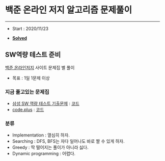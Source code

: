 # 백준 온라인 저지 알고리즘 문제풀이
-----------------------------------

- Start : 2020/11/23

- **[Solved](https://solved.ac/profile/kdk124578/solved?sort=average_try&direction=desc&page=1)**

## SW역량 테스트 준비

[백준 온라인저지](https://www.acmicpc.net/) 사이트 문제집 별 풀이

- 목표 : 1일 1문제 이상

### 지금 풀고있는 문제집

- [삼성 SW 역량 테스트 기출문제](https://www.acmicpc.net/workbook/view/1152) : [코드](https://github.com/dogyun-k/Baeckjoon/tree/main/%EC%82%BC%EC%84%B1%20%EA%B8%B0%EC%B6%9C%20%EB%AC%B8%EC%A0%9C)
- [code.plus](https://www.acmicpc.net/workbook/codeplus) : [코드](https://github.com/dogyun-k/Baeckjoon/tree/main/code.plus)


### 분류
- Implementation : 열심히 하자.
- Searching : DFS, BFS는 자다 일어나도 바로 짤 수 있게 하자.
- Greedy : 딱 떨어지는 풀이가 아니라 싫다.
- Dynamic programming : 어렵다.
